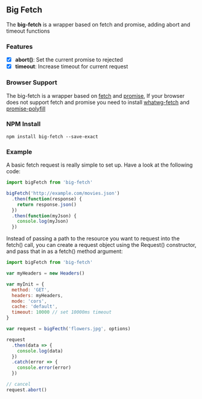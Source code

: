 ## Big Fetch

The **big-fetch** is a wrapper based on fetch and promise, adding abort and timeout functions

### Features

* [x] **abort()**: Set the current promise to rejected
* [x] **timeout**: Increase timeout for current request

### Browser Support

The big-fetch is a wrapper based on [fetch](https://developer.mozilla.org/zh-CN/docs/Web/API/Fetch_API/Using_Fetch) and [promise](https://developer.mozilla.org/zh-CN/docs/Web/JavaScript/Reference/Global_Objects/Promise), If your browser does not support fetch and promise you need to install [whatwg-fetch](https://github.com/github/fetch) and [promise-polyfill](https://github.com/taylorhakes/promise-polyfill)

### NPM Install

```
npm install big-fetch --save-exact
```

### Example

A basic fetch request is really simple to set up. Have a look at the following code:

```js
import bigFetch from 'big-fetch'

bigFetch('http://example.com/movies.json')
  .then(function(response) {
    return response.json()
  })
  .then(function(myJson) {
    console.log(myJson)
  })
```

Instead of passing a path to the resource you want to request into the fetch() call, you can create a request object using the Request() constructor, and pass that in as a fetch() method argument:

```js
import bigFetch from 'big-fetch'

var myHeaders = new Headers()

var myInit = {
  method: 'GET',
  headers: myHeaders,
  mode: 'cors',
  cache: 'default',
  timeout: 10000 // set 10000ms timeout
}

var request = bigFecth('flowers.jpg', options)

request
  .then(data => {
    console.log(data)
  })
  .catch(error => {
    console.error(error)
  })

// cancel
request.abort()
```
